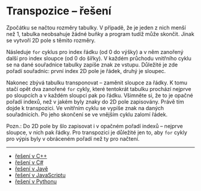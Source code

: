 # Transpozice – řešení

Zpočátku se načtou rozměry tabulky. V případě, že je jeden z nich menší než 1, tabulka neobsahuje žádné buňky a program
tudíž může skončit. Jinak se vytvoří 2D pole s těmito rozměry.

Následuje `for` cyklus pro index řádku (od 0 do výšky) a v něm zanořený další pro index sloupce (od 0 do šířky). V
každém průchodu vnitřního cyklu se na dané souřadnice tabulky zapíše znak ze vstupu. Důležité je zde pořadí souřadnic:
první index 2D pole je řádek, druhý je sloupec.

Nakonec zbývá tabulku transponovat – zaměnit sloupce za řádky. K tomu stačí opět dva zanořené `for` cykly, které
tentokrát tabulku prochází nejprve po sloupcích a v každém sloupci pak po řádku. Všimněte si, že to je opačné pořadí
indexů, než v jakém byly znaky do 2D pole zapisovány. Právě tím dojde k transpozici. Ve vnitřním cyklu se vypíše znak na
daných souřadnicích. Po jeho skončení se ve vnějším cyklu zalomí řádek.

Pozn.: Do 2D pole by šlo zapisovat i v opačném pořadí indexů – nejprve sloupce, v nich pak řádky. Pro transpozici je
důležité jen to, aby `for` cykly pro výpis byly v obráceném pořadí než ty pro načtení.

---

- [řešení v C++](main.cpp)
- [řešení v C#](main.cs)
- [řešení v Javě](main.java)
- [řešení v JavaScriptu](main.js)
- [řešení v Pythonu](main.py)
